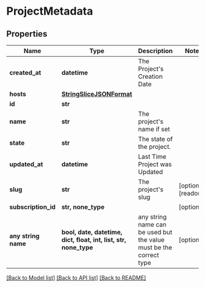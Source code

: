 # ProjectMetadata


## Properties
Name | Type | Description | Notes
------------ | ------------- | ------------- | -------------
**created_at** | **datetime** | The Project&#39;s Creation Date | 
**hosts** | [**StringSliceJSONFormat**](StringSliceJSONFormat.md) |  | 
**id** | **str** |  | 
**name** | **str** | The project&#39;s name if set | 
**state** | **str** | The state of the project. | 
**updated_at** | **datetime** | Last Time Project was Updated | 
**slug** | **str** | The project&#39;s slug | [optional] [readonly] 
**subscription_id** | **str, none_type** |  | [optional] 
**any string name** | **bool, date, datetime, dict, float, int, list, str, none_type** | any string name can be used but the value must be the correct type | [optional]

[[Back to Model list]](../README.md#documentation-for-models) [[Back to API list]](../README.md#documentation-for-api-endpoints) [[Back to README]](../README.md)


